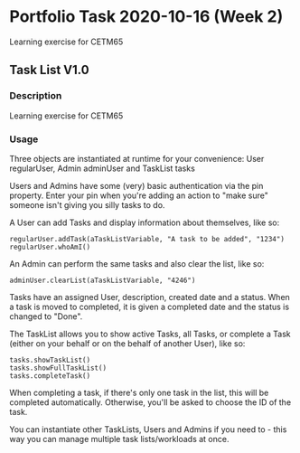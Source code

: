 # Portfolio Task 2020-10-16 (Week 2)

Learning exercise for CETM65

## Task List V1.0

### Description

Learning exercise for CETM65

### Usage

Three objects are instantiated at runtime for your convenience: User regularUser, Admin adminUser and TaskList tasks

Users and Admins have some (very) basic authentication via the pin property. Enter your pin when you're adding an action to "make sure" someone isn't giving you silly tasks to do.

A User can add Tasks and display information about themselves, like so:

```
regularUser.addTask(aTaskListVariable, "A task to be added", "1234")
regularUser.whoAmI()
```

An Admin can perform the same tasks and also clear the list, like so:

```
adminUser.clearList(aTaskListVariable, "4246")
```

Tasks have an assigned User, description, created date and a status. When a task is moved to completed, it is given a completed date and the status is changed to "Done".

The TaskList allows you to show active Tasks, all Tasks, or complete a Task (either on your behalf or on the behalf of another User), like so:

```
tasks.showTaskList()
tasks.showFullTaskList()
tasks.completeTask()
```

When completing a task, if there's only one task in the list, this will be completed automatically. Otherwise, you'll be asked to choose the ID of the task.

You can instantiate other TaskLists, Users and Admins if you need to - this way you can manage multiple task lists/workloads at once.